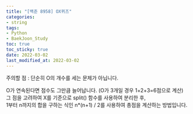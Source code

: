 ```yaml
---
title: "[백준 8958] OX퀴즈"
categories: 
- string
tags:
- Python
- BaekJoon_Study
toc: true
toc_sticky: true
date: 2022-03-02
last_modified_at: 2022-03-02
---
```


주의할 점 : 단순히 O의 개수를 세는 문제가 아닙니다.

O가 연속된다면 점수도 그만큼 늘어납니다. (O가 3개일 경우 1+2+3=6점으로 계산)  
그 점을 고려하여 X를 기준으로 split() 함수를 사용하여 분리한 후,  
1부터 n까지의 합을 구하는 식인 n*(n+1) / 2를 사용하여 총점을 계산하는 방법입니다.

<script src="https://gist.github.com/Ryumaker/9d15f794d8317ff79807344c3c12447e.js"></script>

